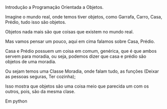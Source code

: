 Introdução a Programação Orientada a Objetos.

Imagine o mundo real, onde temos tiver objetos, como Garrafa, Carro, Casa, Prédio, tudo isso são objetos.

Objetos nada mais são que coisas que existem no mundo real.

Mas vamos pensar um pouco, aqui em cima falamos sobre Casa, Prédio.

Casa e Prédio possuem um coisa em comum, genérica, que é que ambos servem para moradia, ou seja, podemos dizer que casa e prédio são objetos de uma moradia.

Ou sejam temos uma Classe Moradia, onde falam tudo, as funções (Deixar as pessoas seguras, Ter cozinha);

Isso mostra que objetos são uma coisa meio que parecida um com os outros, pois, são da mesma clase.

Em python